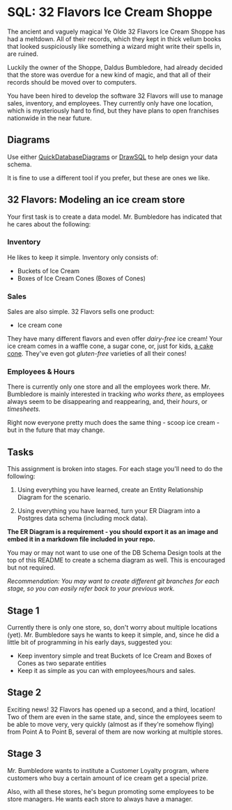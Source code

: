 # SQL: 32 Flavors Ice Cream Shoppe

The ancient and vaguely magical Ye Olde 32 Flavors Ice Cream Shoppe has had a meltdown. All of their records, which they kept in thick vellum books that looked suspiciously like something a wizard might write their spells in, are ruined.

Luckily the owner of the Shoppe, Daldus Bumbledore, had already decided that the store was overdue for a new kind of magic, and that all of their records should be moved over to computers.

You have been hired to develop the software 32 Flavors will use to manage sales, inventory, and employees. They currently only have one location, which is mysteriously hard to find, but they have plans to open franchises nationwide in the near future.

## Diagrams

Use either [QuickDatabaseDiagrams](https://www.quickdatabasediagrams.com/) or [DrawSQL](https://drawsql.app) to help design your data schema.

It is fine to use a different tool if you prefer, but these are ones we like.

## 32 Flavors: Modeling an ice cream store

Your first task is to create a data model. Mr. Bumbledore has indicated that he cares about the following:

### Inventory

He likes to keep it simple. Inventory only consists of:

- Buckets of Ice Cream
- Boxes of Ice Cream Cones (Boxes of Cones)

### Sales

Sales are also simple. 32 Flavors sells one product:

- Ice cream cone

They have many different flavors and even offer *dairy-free* ice cream! Your ice cream comes in a waffle cone, a sugar cone, or, just for kids, [a cake cone](https://www.webstaurantstore.com/guide/678/types-of-ice-cream-cones.html). They've even got *gluten-free* varieties of all their cones!

### Employees & Hours

There is currently only one store and all the employees work there. Mr. Bumbledore is mainly interested in tracking *who works there*, as employees always seem to be disappearing and reappearing, and, their *hours*, or *timesheets.*

Right now everyone pretty much does the same thing - scoop ice cream - but in the future that may change.

## Tasks

This assignment is broken into stages. For each stage you'll need to do the following:

1. Using everything you have learned, create an Entity Relationship Diagram for the scenario.

2. Using everything you have learned, turn your ER Diagram into a Postgres data schema (including mock data).

**The ER Diagram is a requirement - you should export it as an image and embed it in a markdown file included in your repo.**

You may or may not want to use one of the DB Schema Design tools at the top of this README to create a schema diagram as well. This is encouraged but not required.

*Recommendation: You may want to create different git branches for each stage, so you can easily refer back to your previous work.*

## Stage 1

Currently there is only  one store, so, don't worry about multiple locations (yet). Mr. Bumbledore says he wants to keep it simple, and, since he did a little bit of programming in his early days, suggested you:

- Keep inventory simple and treat Buckets of Ice Cream and Boxes of Cones as two separate entities
- Keep it as simple as you can with employees/hours and sales.


## Stage 2

Exciting news! 32 Flavors has opened up a second, and a third, location! Two of them are even in the same state, and, since the employees seem to be able to move very, very quickly (almost as if they're somehow flying) from Point A to Point B, several of them are now working at multiple stores.

## Stage 3

Mr. Bumbledore wants to institute a Customer Loyalty program, where customers who buy a certain amount of ice cream get a special prize.

Also, with all these stores, he's begun promoting some employees to be store managers. He wants each store to always have a manager.
